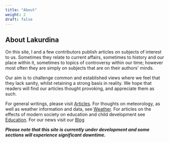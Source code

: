 ```yaml
---
title: "About"
weight: 2
draft: false
---
```


## About Lakurdina

On this site, I and a few contributors publish articles on subjects of interest to us. Sometimes they relate to current affairs, sometimes to history and our place within it, sometimes to topics of controversy within our time; however most often they are simply on subjects that are on their authors' minds.  

Our aim is to challenge common and established views where we feel that they lack sanity, whilst retaining a strong basis in reality. We hope that readers will find our articles thought provoking, and appreciate them as such.  

For general writings, please visit [Articles](https://articles.lakurdina.com). For thoughts on meteorology, as well as weather information and data, see [Weather](https://weather.lakurdina.com). For articles on the effects of modern society on education and child development see [Education](https://education.lakurdina.co.uk). For our news visit our [Blog](blog.lakurdina.co.uk)

***Please note that this site is currently under development and some sections will experience significant downtime.***
